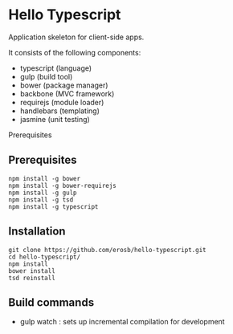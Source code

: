 Hello Typescript
================

Application skeleton for client-side apps.

It consists of the following components:

* typescript (language)
* gulp (build tool)
* bower (package manager)
* backbone (MVC framework)
* requirejs (module loader)
* handlebars (templating)
* jasmine (unit testing)

Prerequisites

Prerequisites
-------------

	npm install -g bower
	npm install -g bower-requirejs
	npm install -g gulp
	npm install -g tsd
	npm install -g typescript
	
Installation
------------

	git clone https://github.com/erosb/hello-typescript.git
	cd hello-typescript/
	npm install
	bower install
	tsd reinstall
	
Build commands
--------------

* gulp watch : sets up incremental compilation for development
